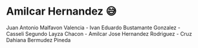 # Amilcar Hernandez :sweat_smile:

Juan Antonio Malfavon Valencia - Ivan Eduardo Bustamante Gonzalez - Casseli Segundo Layza Chacon - Amilcar Jose Hernandez Rodriguez - Cruz Dahiana Bermudez Pineda
